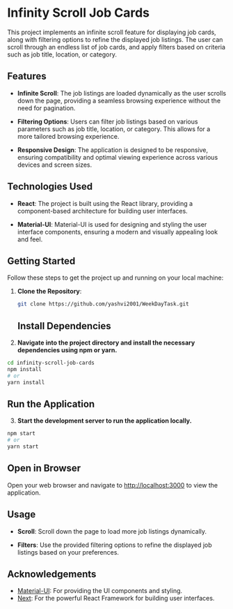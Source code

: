 # Infinity Scroll Job Cards

This project implements an infinite scroll feature for displaying job cards, along with filtering options to refine the displayed job listings. The user can scroll through an endless list of job cards, and apply filters based on criteria such as job title, location, or category.

## Features

- **Infinite Scroll**: The job listings are loaded dynamically as the user scrolls down the page, providing a seamless browsing experience without the need for pagination.
  
- **Filtering Options**: Users can filter job listings based on various parameters such as job title, location, or category. This allows for a more tailored browsing experience.

- **Responsive Design**: The application is designed to be responsive, ensuring compatibility and optimal viewing experience across various devices and screen sizes.

## Technologies Used

- **React**: The project is built using the React library, providing a component-based architecture for building user interfaces.

- **Material-UI**: Material-UI is used for designing and styling the user interface components, ensuring a modern and visually appealing look and feel.

## Getting Started

Follow these steps to get the project up and running on your local machine:

1. **Clone the Repository**:

   ```bash
   git clone https://github.com/yashvi2001/WeekDayTask.git
   ```

   ## Install Dependencies

2. **Navigate into the project directory and install the necessary dependencies using npm or yarn.**

```bash
cd infinity-scroll-job-cards
npm install
# or
yarn install
```

  ##  Run the Application

3. **Start the development server to run the application locally.**

```bash
npm start
# or
yarn start
```
## Open in Browser

Open your web browser and navigate to [http://localhost:3000](http://localhost:3000) to view the application.

## Usage


*   **Scroll**: Scroll down the page to load more job listings dynamically.
    
*   **Filters**: Use the provided filtering options to refine the displayed job listings based on your preferences.
    
## Acknowledgements

*   [Material-UI](https://mui.com/): For providing the UI components and styling.
*   [Next](https://nextjs.org/): For the powerful React Framework for building user interfaces.

